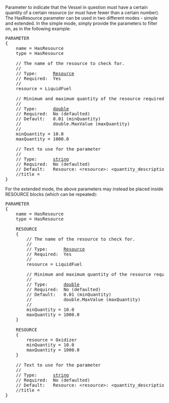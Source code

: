 Parameter to indicate that the Vessel in question must have a certain quantity of a certain resource (or must have fewer than a certain number).  The HasResource parameter can be used in two different modes - simple and extended.  In the simple mode, simply provide the parameters to filter on, as in the following example:

<pre>
PARAMETER
{
    name = HasResource
    type = HasResource

    // The name of the resource to check for.
    //
    // Type:      <a href="Resource-Type">Resource</a>
    // Required:  Yes
    //
    resource = LiquidFuel

    // Minimum and maximum quantity of the resource required.
    //
    // Type:      <a href="Numeric-Type">double</a>
    // Required:  No (defaulted)
    // Default:   0.01 (minQuantity)
    //            double.MaxValue (maxQuantity)
    //
    minQuantity = 10.0
    maxQuantity = 1000.0

    // Text to use for the parameter
    //
    // Type:      <a href="String-Type">string</a>
    // Required:  No (defaulted)
    // Default:   Resource: &lt;resource&gt;: &lt;quantity_description&gt;
    //title =
}
</pre>

For the extended mode, the above parameters may instead be placed inside RESOURCE blocks (which can be repeated):

<pre>
PARAMETER
{
    name = HasResource
    type = HasResource

    RESOURCE
    {
        // The name of the resource to check for.
        //
        // Type:      <a href="Resource-Type">Resource</a>
        // Required:  Yes
        //
        resource = LiquidFuel

        // Minimum and maximum quantity of the resource required.
        //
        // Type:      <a href="Numeric-Type">double</a>
        // Required:  No (defaulted)
        // Default:   0.01 (minQuantity)
        //            double.MaxValue (maxQuantity)
        //
        minQuantity = 10.0
        maxQuantity = 1000.0
    }

    RESOURCE
    {
        resource = Oxidizer
        minQuantity = 10.0
        maxQuantity = 1000.0
    }

    // Text to use for the parameter
    //
    // Type:      <a href="String-Type">string</a>
    // Required:  No (defaulted)
    // Default:   Resource: &lt;resource&gt;: &lt;quantity_description&gt;
    //title =
}
</pre>
